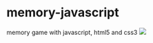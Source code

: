 # memory-javascript
memory game with javascript, html5 and css3
![](https://s3.amazonaws.com/fvd-data/notes/422969/1431943714-7uKzzU/screen.png)

